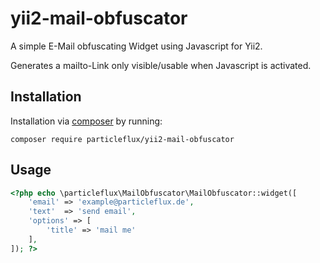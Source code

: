 yii2-mail-obfuscator
====================================================

A simple E-Mail obfuscating Widget using Javascript for Yii2.

Generates a mailto-Link only visible/usable when Javascript is activated.

Installation
------------

Installation via [composer][] by running:

	composer require particleflux/yii2-mail-obfuscator


Usage
-----

```php
<?php echo \particleflux\MailObfuscator\MailObfuscator::widget([
    'email' => 'example@particleflux.de',
    'text'  => 'send email',
    'options' => [
        'title' => 'mail me'
    ],
]); ?>
```


[composer]: https://getcomposer.org/ "The PHP package manager"